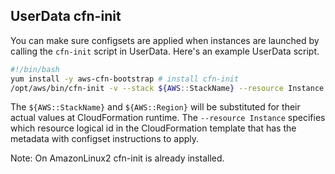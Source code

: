 ## UserData cfn-init

You can make sure configsets are applied when instances are launched by calling the `cfn-init` script in UserData. Here's an example UserData script.

```bash
#!/bin/bash
yum install -y aws-cfn-bootstrap # install cfn-init
/opt/aws/bin/cfn-init -v --stack ${AWS::StackName} --resource Instance --region ${AWS::Region}
```

The `${AWS::StackName}` and `${AWS::Region}` will be substituted for their actual values at CloudFormation runtime.  The `--resource Instance` specifies which resource logical id in the CloudFormation template that has the metadata with configset instructions to apply.

Note: On AmazonLinux2 cfn-init is already installed.

